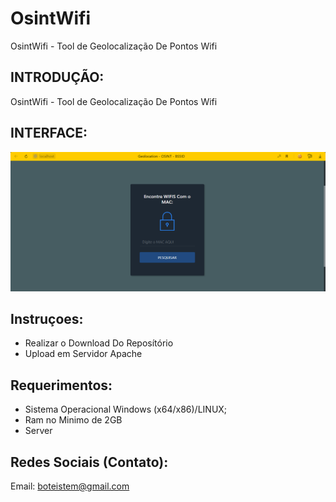 # OsintWifi
OsintWifi - Tool de Geolocalização De Pontos Wifi

## INTRODUÇÃO:

OsintWifi - Tool de Geolocalização De Pontos Wifi

## INTERFACE:
![Interface](https://raw.githubusercontent.com/Cyber-Root0/OsintWifi/main/Midia/Print.PNG)



## Instruçoes:
- Realizar o Download Do Reposítório 
- Upload em Servidor Apache

## Requerimentos:

- Sistema Operacional Windows (x64/x86)/LINUX;
- Ram no Minimo de 2GB
- Server


## Redes Sociais (Contato):

Email: boteistem@gmail.com
